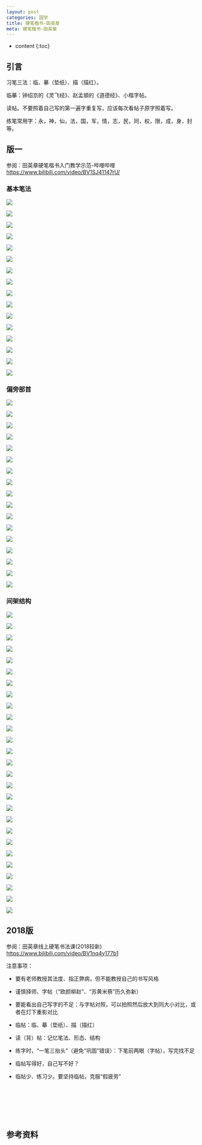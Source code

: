 ```yaml
---
layout: post
categories: 国学
title: 硬笔楷书-田英章
meta: 硬笔楷书-田英章
---
```

* content
{:toc}

## 引言

习笔三法：临、摹（垫纸）、描（描红）。

临摹：钟绍京的《灵飞经》、赵孟頫的《道德经》、小楷字帖。

读帖。不要照着自己写的第一遍字重复写，应该每次看帖子原字照着写。

练笔常用字：永，神，仙，法，国，军，情，志，民，同，权，限，成，身，封等。

## 版一

参阅：田英章硬笔楷书入门教学示范-哔哩哔哩 <https://www.bilibili.com/video/BV1SJ41147rU/>

### 基本笔法

![]({{site.baseurl}}/images/YbkaishuTyz/20250126210836.png)

![]({{site.baseurl}}/images/YbkaishuTyz/20250126211046.png)

![]({{site.baseurl}}/images/YbkaishuTyz/20250126211305.png)

![]({{site.baseurl}}/images/YbkaishuTyz/20250126211448.png)

![]({{site.baseurl}}/images/YbkaishuTyz/20250126211622.png)

![]({{site.baseurl}}/images/YbkaishuTyz/20250126211802.png)

![]({{site.baseurl}}/images/YbkaishuTyz/20250126211936.png)

![]({{site.baseurl}}/images/YbkaishuTyz/20250126212044.png)

![]({{site.baseurl}}/images/YbkaishuTyz/20250126212216.png)

![]({{site.baseurl}}/images/YbkaishuTyz/20250126212403.png)

![]({{site.baseurl}}/images/YbkaishuTyz/20250126212529.png)

![]({{site.baseurl}}/images/YbkaishuTyz/20250126212707.png)

![]({{site.baseurl}}/images/YbkaishuTyz/20250126212922.png)

![]({{site.baseurl}}/images/YbkaishuTyz/20250126213057.png)

![]({{site.baseurl}}/images/YbkaishuTyz/20250126213259.png)

![]({{site.baseurl}}/images/YbkaishuTyz/20250126213411.png)

### 偏旁部首

![]({{site.baseurl}}/images/YbkaishuTyz/20250126213946.png)

![]({{site.baseurl}}/images/YbkaishuTyz/20250126214204.png)

![]({{site.baseurl}}/images/YbkaishuTyz/20250126214530.png)

![]({{site.baseurl}}/images/YbkaishuTyz/20250126214815.png)

![]({{site.baseurl}}/images/YbkaishuTyz/20250126215136.png)

![]({{site.baseurl}}/images/YbkaishuTyz/20250126215354.png)

![]({{site.baseurl}}/images/YbkaishuTyz/20250126215616.png)

![]({{site.baseurl}}/images/YbkaishuTyz/20250126215944.png)

![]({{site.baseurl}}/images/YbkaishuTyz/20250126220154.png)

![]({{site.baseurl}}/images/YbkaishuTyz/20250126220413.png)

![]({{site.baseurl}}/images/YbkaishuTyz/20250126220551.png)

![]({{site.baseurl}}/images/YbkaishuTyz/20250126221049.png)

![]({{site.baseurl}}/images/YbkaishuTyz/20250126221233.png)

![]({{site.baseurl}}/images/YbkaishuTyz/20250126221400.png)

![]({{site.baseurl}}/images/YbkaishuTyz/20250126221519.png)

![]({{site.baseurl}}/images/YbkaishuTyz/20250126221650.png)

![]({{site.baseurl}}/images/YbkaishuTyz/20250126221825.png)


### 间架结构

![]({{site.baseurl}}/images/YbkaishuTyz/20250126222350.png)

![]({{site.baseurl}}/images/YbkaishuTyz/20250126222624.png)

![]({{site.baseurl}}/images/YbkaishuTyz/20250126222842.png)

![]({{site.baseurl}}/images/YbkaishuTyz/20250126223103.png)

![]({{site.baseurl}}/images/YbkaishuTyz/20250126223339.png)

![]({{site.baseurl}}/images/YbkaishuTyz/20250126223602.png)

![]({{site.baseurl}}/images/YbkaishuTyz/20250126223929.png)

![]({{site.baseurl}}/images/YbkaishuTyz/20250126224303.png)

![]({{site.baseurl}}/images/YbkaishuTyz/20250126224446.png)

![]({{site.baseurl}}/images/YbkaishuTyz/20250126230052.png)

![]({{site.baseurl}}/images/YbkaishuTyz/20250126230305.png)

![]({{site.baseurl}}/images/YbkaishuTyz/20250126230435.png)

![]({{site.baseurl}}/images/YbkaishuTyz/20250126230613.png)

![]({{site.baseurl}}/images/YbkaishuTyz/20250126230735.png)

![]({{site.baseurl}}/images/YbkaishuTyz/20250126230923.png)

![]({{site.baseurl}}/images/YbkaishuTyz/20250126231130.png)

![]({{site.baseurl}}/images/YbkaishuTyz/20250126231414.png)

![]({{site.baseurl}}/images/YbkaishuTyz/20250126231644.png)

![]({{site.baseurl}}/images/YbkaishuTyz/20250126231654.png)

![]({{site.baseurl}}/images/YbkaishuTyz/20250126232101.png)

![]({{site.baseurl}}/images/YbkaishuTyz/20250126232312.png)

![]({{site.baseurl}}/images/YbkaishuTyz/20250126232457.png)

![]({{site.baseurl}}/images/YbkaishuTyz/20250126232700.png)

![]({{site.baseurl}}/images/YbkaishuTyz/20250126232859.png)

![]({{site.baseurl}}/images/YbkaishuTyz/20250126233202.png)

![]({{site.baseurl}}/images/YbkaishuTyz/20250126233409.png)

![]({{site.baseurl}}/images/YbkaishuTyz/20250126233549.png)

## 2018版

参阅：田英章线上硬笔书法课(2018较新) <https://www.bilibili.com/video/BV1nq4y177b1>

注意事项：
* 要有老师教授其法度、指正弊病，但不能教授自己的书写风格
* 谨慎择师、字帖（“欧颜柳赵”、“苏黄米蔡”历久弥新）
* 要能看出自己写字的不足：与字帖对照，可以拍照然后放大到同大小对比，或者在灯下重影对比
* 临帖：临、摹（垫纸）、描（描红）
* 读（背）帖：记忆笔法、形态、结构
* 练字时，“一笔三抬头”（避免“巩固”错误）：下笔前两眼（字帖），写完找不足

* 临帖写得好，自己写不好？
* 临帖少、练习少。要坚持临帖，克服“假疲劳”



<br/><br/><br/><br/><br/>
## 参考资料




